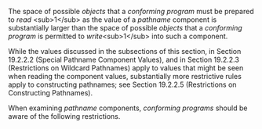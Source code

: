  

The space of possible *objects* that a *conforming program* must be prepared to *read* \<sub\>1\</sub\> as the value of a *pathname* component is substantially larger than the space of possible *objects* that a *conforming program* is permitted to *write*\<sub\>1\</sub\> into such a component. 

While the values discussed in the subsections of this section, in Section 19.2.2.2 (Special Pathname Component Values), and in Section 19.2.2.3 (Restrictions on Wildcard Pathnames) apply to values that might be seen when reading the component values, substantially more restrictive rules apply to constructing pathnames; see Section 19.2.2.5 (Restrictions on Constructing Pathnames). 

When examining *pathname* components, *conforming programs* should be aware of the following restrictions. 

